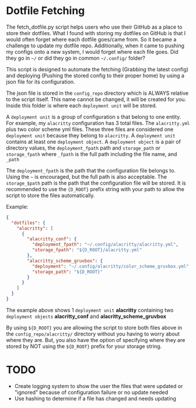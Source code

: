 # Dotfile Fetching

The fetch_dotfile.py script helps users who use their GitHub as a place to store their 
dotfiles. What I found with storing my dotfiles on GitHub is that I would often forget 
where each dotfile goes/came from. So it became a challenge to update my dotfile repo. 
Additionally, when it came to pushing my configs onto a new system, I would forget 
where each file goes. Did they go in `~/` or did they go in common `~/.config/` folder?

This script is designed to automate the fetching (Grabbing the latest config) and 
deploying (Pushing the stored config to their proper home) by using a json file
for its configuration. 

The json file is stored in the `config_repo` directory which is ALWAYS relative to the
script itself. This name cannot be changed, it will be created for you. Inside this
folder is where each `deployment unit` will be stored. 

A `deployment unit` is a group of configuration s that belong to one entity. For example, 
my `alacritty` configuration has 3 total files. The `alacritty.yml` plus two color scheme yml files. These three
files are considered one `deployment unit` because they belong to `alacritty`. A 
`deployment unit` contains at least one `deployment object`. A `deployment object` 
is a pair of directory values, the `deployment_fpath` path and `storage_path` or 
`storage_fpath` where `_fpath` is the full path including the file name, and `_path`

The `deployment_fpath` is the path that the configuration file belongs to. Using 
the `~` is encouraged, but the full path is also acceptable. The `storage_$path` path 
is the path that the configuration file will be stored. It is recommended to use the 
`{D_ROOT}` prefix string with your path to allow the script to store the files automatically. 

Example:
```json
{
  "dotfiles": {
    "alacritty": [
      {
        "alacritty_conf": {
          "deployment_fpath": "~/.config/alacritty/alacritty.yml",
          "storage_fpath": "${D_ROOT}/alacritty.yml"
        },
        "alacritty_scheme_gruvbox": {
          "deployment": "~/.config/alacritty/color_scheme_gruvbox.yml",
          "storage_path": "${D_ROOT}"
        }
      }
    ]
  }
}
```

The example above shows 1 `deployment unit` **alacritty** containing two `deployment objects` 
**alacritty_conf** and **alacritty_scheme_gruvbox**

By using `${D_ROOT}` you are allowing the script to store both files above in the `config_repo/alacritty/` 
directory without you having to worry about where they are. But, you also have the option
of specifying where they are stored by NOT using the `${D_ROOT}` prefix for your storage string.

# TODO
- Create logging system to show the user the files that were updated or "ignored" because of configuration failure or no update needed
- Use hashing to determine if a file has changed and needs updating